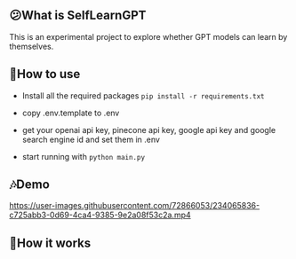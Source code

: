 ## 😕What is SelfLearnGPT

This is an experimental project to explore whether GPT models can learn by themselves.

## 🧰How to use

+ Install all the required packages `pip install -r requirements.txt`

+ copy .env.template to .env
+ get your openai api key, pinecone api key, google api key and google search engine id and set them in .env
+ start running with `python main.py`

## 🎶Demo

https://user-images.githubusercontent.com/72866053/234065836-c725abb3-0d69-4ca4-9385-9e2a08f53c2a.mp4

## 📖How it works
